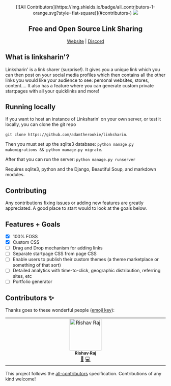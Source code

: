 <div align="center">
<!-- ALL-CONTRIBUTORS-BADGE:START - Do not remove or modify this section -->
[![All Contributors](https://img.shields.io/badge/all_contributors-1-orange.svg?style=flat-square)](#contributors-)
<!-- ALL-CONTRIBUTORS-BADGE:END -->
  <img src="./website/static/website/logo.png">
  <h2>Free and Open Source Link Sharing</h2>
  <a href="https://www.linkshar.in">Website</a> | <a href="https://discord.gg/g6ZSJdt8">Discord</a>
</div>

## What is linksharin'?
Linksharin' is a link sharer (surprise!). It gives you a unique link which you can then post on your social media profiles which then contains all the other links you would like your audience to see: personal websites, stores, content.... It also has a feature where you can generate custom private startpages with all your quicklinks and more!

## Running locally
If you want to host an instance of Linksharin' on your own server, or test it locally, you can clone the git repo

`git clone https://github.com/adamtherookie/linksharin`.

Then you must set up the sqlite3 database: `python manage.py makemigrations && python manage.py migrate`.

After that you can run the server: `python manage.py runserver`

Requires sqlite3, python and the Django, Beautiful Soup, and markdown modules.

## Contributing
Any contributions fixing issues or adding new features are greatly appreciated. A good place to start would to look at the goals below.

## Features + Goals
- [x] 100% FOSS
- [x] Custom CSS
- [ ] Drag and Drop mechanism for adding links
- [ ] Separate startpage CSS from page CSS
- [ ] Enable users to publish their custom themes (a theme marketplace or something of that sort)
- [ ] Detailed analytics with time-to-click, geographic distribution, referring sites, etc
- [ ] Portfolio generator

## Contributors ✨

Thanks goes to these wonderful people ([emoji key](https://allcontributors.org/docs/en/emoji-key)):

<!-- ALL-CONTRIBUTORS-LIST:START - Do not remove or modify this section -->
<!-- prettier-ignore-start -->
<!-- markdownlint-disable -->
<table>
  <tbody>
    <tr>
      <td align="center" valign="top" width="14.28%"><a href="https://linktr.ee/rishav.raj"><img src="https://avatars.githubusercontent.com/u/97666287?v=4?s=100" width="100px;" alt="Rishav Raj"/><br /><sub><b>Rishav Raj</b></sub></a><br /><a href="#design-Rishav1707" title="Design">🎨</a> <a href="https://github.com/adamtherookie/linksharin/commits?author=Rishav1707" title="Code">💻</a></td>
    </tr>
  </tbody>
</table>

<!-- markdownlint-restore -->
<!-- prettier-ignore-end -->

<!-- ALL-CONTRIBUTORS-LIST:END -->

This project follows the [all-contributors](https://github.com/all-contributors/all-contributors) specification. Contributions of any kind welcome!